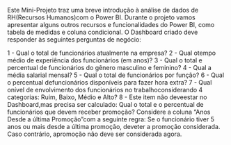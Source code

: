 
Este Mini-Projeto traz uma breve introdução à análise de dados de RH(Recursos Humanos)com o Power BI.  Durante o projeto vamos apresentar alguns outros recursos e funcionalidades do Power BI, como tabela de medidas e coluna condicional. O Dashboard criado deve responder às seguintes perguntas de negócio:

   1 - Qual o total de funcionários atualmente na empresa?
   2 - Qual otempo médio de experiência dos funcionários (em anos)?
   3 - Qual o total e percentual de funcionários do gênero masculino e feminino?
   4 - Qual a média salarial mensal?
   5 - Qual o total de funcionários por função?
   6 - Qual o percentual defuncionários disponíveis para fazer hora extra?
   7 - Qual onível de envolvimento dos funcionários no trabalhoconsiderando 4 categorias: Ruim, Baixo, Médio e Alto?
   8 - Este item não deveestar no Dashboard,mas precisa ser calculado:
        Qual o total e o percentual de funcionários que devem receber promoção? 
        Considere a coluna “Anos Desde a última Promoção”com a seguinte regra: 
            Se o funcionário tiver 5 anos ou mais desde a última  promoção, deveter  a  promoção  considerada. Caso contrário, apromoção não deve ser considerada agora.